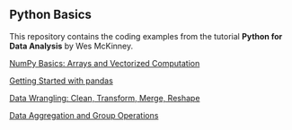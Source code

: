 ## **Python Basics**

This repository contains the coding examples from the tutorial **Python for Data Analysis** by Wes McKinney.
  

[NumPy Basics: Arrays and Vectorized Computation](https://github.com/lxn1021/Python-Basics/blob/master/NumPy%20Basics.ipynb)

[Getting Started with pandas](https://github.com/lxn1021/Python-Basics/blob/master/Pandas.ipynb)

[Data Wrangling: Clean, Transform, Merge, Reshape](https://github.com/lxn1021/Python-Basics/blob/master/Data%20Wrangling.ipynb)

[Data Aggregation and Group Operations]()
